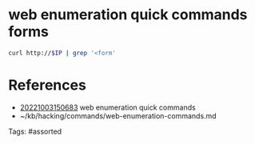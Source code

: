 # web enumeration quick commands forms
```bash
curl http://$IP | grep '<form'
```

# References
- [20221003150683](/zet/20221003150683/) web enumeration quick commands
- ~/kb/hacking/commands/web-enumeration-commands.md

Tags:
    #assorted

